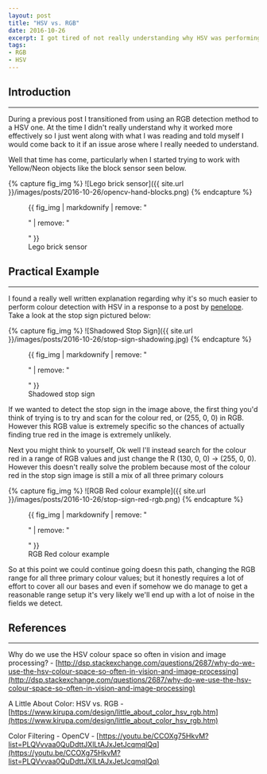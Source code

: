 ```yaml
---
layout: post
title: "HSV vs. RGB"
date: 2016-10-26
excerpt: I got tired of not really understanding why HSV was performing better for me over RGB... So I did some digging!
tags:
- RGB
- HSV
---
```


## Introduction
---

During a previous post I transitioned from using an RGB detection method to a HSV one. At the time I didn't really understand why it worked more effectively so I just went along with what I was reading and told myself I would come back to it if an issue arose where I really needed to understand. 

Well that time has come, particularly when I started trying to work with Yellow/Neon objects like the block sensor seen below.

{% capture fig_img %}
![Lego brick sensor]({{ site.url }}/images/posts/2016-10-26/opencv-hand-blocks.png)
{% endcapture %}

<figure>
  {{ fig_img | markdownify | remove: "<p>" | remove: "</p>" }}
  <figcaption>Lego brick sensor</figcaption>
</figure>


## Practical Example
---

I found a really well written explanation regarding why it's so much easier to perform colour detection with HSV in a response to a post by [penelope](http://dsp.stackexchange.com/a/2689). Take a look at the stop sign pictured below:

{% capture fig_img %}
![Shadowed Stop Sign]({{ site.url }}/images/posts/2016-10-26/stop-sign-shadowing.jpg)
{% endcapture %}

<figure>
  {{ fig_img | markdownify | remove: "<p>" | remove: "</p>" }}
  <figcaption>Shadowed stop sign</figcaption>
</figure>

If we wanted to detect the stop sign in the image above, the first thing you'd think of trying is to try and scan for the colour red, or (255, 0, 0) in RGB. However this RGB value is extremely specific so the chances of actually finding true red in the image is extremely unlikely.

Next you might think to yourself, Ok well I'll instead search for the colour red in a range of RGB values and just change the R (130, 0, 0) -> (255, 0, 0). However this doesn't really solve the problem because most of the colour red in the stop sign image is still a mix of all three primary colours

{% capture fig_img %}
![RGB Red colour example]({{ site.url }}/images/posts/2016-10-26/stop-sign-red-rgb.png)
{% endcapture %}

<figure>
  {{ fig_img | markdownify | remove: "<p>" | remove: "</p>" }}
  <figcaption>RGB Red colour example</figcaption>
</figure>

So at this point we could continue going doesn this path, changing the RGB range for all three primary colour values; but it honestly requires a lot of effort to cover all our bases and even if somehow we do manage to get a reasonable range setup it's very likely we'll end up with a lot of noise in the fields we detect.

## References
---

Why do we use the HSV colour space so often in vision and image processing? - [http://dsp.stackexchange.com/questions/2687/why-do-we-use-the-hsv-colour-space-so-often-in-vision-and-image-processing](http://dsp.stackexchange.com/questions/2687/why-do-we-use-the-hsv-colour-space-so-often-in-vision-and-image-processing)

A Little About Color: HSV vs. RGB - [https://www.kirupa.com/design/little_about_color_hsv_rgb.htm](https://www.kirupa.com/design/little_about_color_hsv_rgb.htm)

Color Filtering - OpenCV - [https://youtu.be/CCOXg75HkvM?list=PLQVvvaa0QuDdttJXlLtAJxJetJcqmqlQq](https://youtu.be/CCOXg75HkvM?list=PLQVvvaa0QuDdttJXlLtAJxJetJcqmqlQq)